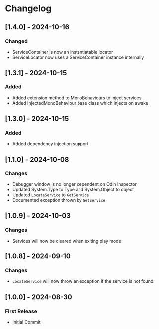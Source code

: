 # Changelog

## [1.4.0] - 2024-10-16
### Changed
- ServiceContainer is now an instantiatable locator
- ServiceLocator now uses a ServiceContainer instance internally

## [1.3.1] - 2024-10-15
### Added
- Added extension method to MonoBehaviours to inject services
- Added InjectedMonoBehaviour base class which injects on awake

## [1.3.0] - 2024-10-15
### Added
- Added dependency injection support

## [1.1.0] - 2024-10-08
### Changes
- Debugger window is no longer dependent on Odin Inspector
- Updated System.Type to Type and System.Object to object
- Updated `LocateService` to `GetService`
- Documented exception thrown by `GetService`

## [1.0.9] - 2024-10-03
### Changes
- Services will now be cleared when exiting play mode

## [1.0.8] - 2024-09-10
### Changes
- `LocateService` will now throw an exception if the service is not found.

## [1.0.0] - 2024-08-30
### First Release
- Initial Commit
